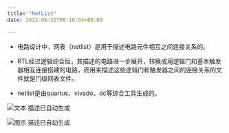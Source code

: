 ```yaml
---
title: "NetList"
date: 2022-06-21T00:16:54+08:00

---
```


-   电路设计中，网表（netlist）是用于描述电路元件相互之间连接关系的。

-   RTL经过逻辑综合后，其描述的电路进一步展开，转换成用逻辑门和基本触发器相互连接搭建的电路，而用来描述这些逻辑门和触发器之间的连接关系的文件就是门级网表文件。

-   netlist是由quartus、vivado、dc等综合工具生成的。

![文本 描述已自动生成](media/2.png)

![图示 描述已自动生成](media/2_1.png)
